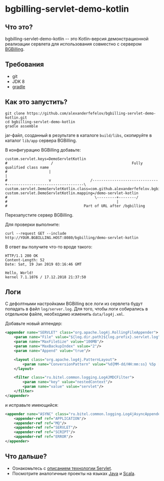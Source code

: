# bgbilling-servlet-demo-kotlin

## Что это?

bgbilling-servlet-demo-kotlin -- это Kotlin-версия демонстрационной реализации сервлета для использования совместно
с сервером [BGBilling](https://bgbilling.ru/). 

## Требования

* git
* JDK 8
* [gradle](https://gradle.org/)

## Как это запустить? 

```
git clone https://github.com/alexanderfefelov/bgbilling-servlet-demo-kotlin.git
cd bgbilling-servlet-demo-kotlin
gradle assemble
```

jar-файл, созданный в результате в каталоге `build/libs`, скопируйте в каталог `lib/app` сервера BGBilling.

В конфигурацию BGBilling добавьте:

```
custom.servlet.keys=DemoServletKotlin
#                    /                                    Fully qualified class name
#                   |                                                 |
#                   v                  /------------------------------+-----------------------------------\
custom.servlet.DemoServletKotlin.class=com.github.alexanderfefelov.bgbilling.servlet.demo.DemoServletKotlin
custom.servlet.DemoServletKotlin.mapping=/demo-servlet-kotlin
#                                        \---------+--------/
#                                                  |
#                                   Part of URL after /bgbilling
```
Перезапустите сервер BGBilling.

Для проверки выполните:

```
curl --request GET --include http://YOUR.BGBILLING.HOST:8080/bgbilling/demo-servlet-kotlin
```

В ответ вы получите что-то вроде такого:

```
HTTP/1.1 200 OK
Content-Length: 52
Date: Sat, 19 Jan 2019 03:16:46 GMT

Hello, World!
kernel 7.1.1076 / 17.12.2018 21:37:50
```

## Логи

С дефолтными настройками BGBilling все логи из сервлета будут попадать в файл `log/server.log`.
Для того, чтобы логи собирались в отдельном файле, необходимо изменить `data/log4j.xml`.

Добавьте новый аппендер:

```xml
<appender name="SERVLET" class="org.apache.log4j.RollingFileAppender">
    <param name="File" value="${log.dir.path}${log.prefix}.servlet.log"/>
    <param name="MaxFileSize" value="100MB"/>
    <param name="MaxBackupIndex" value="2"/>
    <param name="Append" value="true"/>

    <layout class="org.apache.log4j.PatternLayout">
        <param name="ConversionPattern" value="%d{MM-dd/HH:mm:ss} %5p [%t] %c{1} - %m%n"/>
    </layout>

    <filter class="ru.bitel.common.logging.Log4JMDCFilter">
        <param name="key" value="nestedContext"/>
        <param name="value" value="servlet"/>
    </filter>
</appender>
```

и исправьте имеющийся:

```xml
<appender name="ASYNC" class="ru.bitel.common.logging.Log4jAsyncAppender">
    <appender-ref ref="APPLICATION"/>
    <appender-ref ref="MQ"/>
    <appender-ref ref="SERVLET"/>
    <appender-ref ref="SCRIPT"/>
    <appender-ref ref="ERROR"/>
</appender>
```

## Что дальше?

* Ознакомьтесь с [описанием технологии Servlet](https://docs.oracle.com/javaee/7/tutorial/servlets.htm).
* Посмотрите аналогичные проекты на языках [Java](https://github.com/alexanderfefelov/bgbilling-servlet-demo) и [Scala](https://github.com/alexanderfefelov/bgbilling-servlet-demo-scala).
